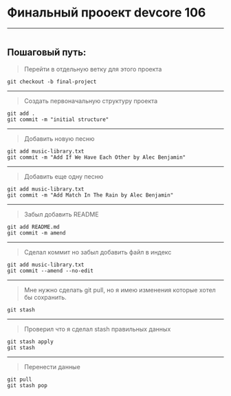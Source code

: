 # Финальный прооект devcore 106

---
>
>
```

```

## Пошаговый путь:
>Перейти в отдельную ветку для этого проекта
>
```
git checkout -b final-project
``` 
---
>Создать первоначальную структуру проекта
```
git add .
git commit -m "initial structure"
```
---
>Добавить новую песню
>
```
git add music-library.txt
git commit -m "Add If We Have Each Other by Alec Benjamin"
```
---
>Добавить еще одну песню
>
```
git add music-library.txt
git commit -m "Add Match In The Rain by Alec Benjamin"
```
---
>Забыл добавить README
>
```
git add README.md
git commit -m amend
```
---
>Сделал коммит но забыл добавить файл в индекс
>
```
git add music-library.txt
git commit --amend --no-edit
```
---
>Мне нужно сделать git pull, но я имею изменения которые хотел бы сохранить.
>
```
git stash
```
---
>Проверил что я сделал stash правильных данных
>
```
git stash apply
git stash
```
---
>Перенести данные
>
```
git pull
git stash pop
```